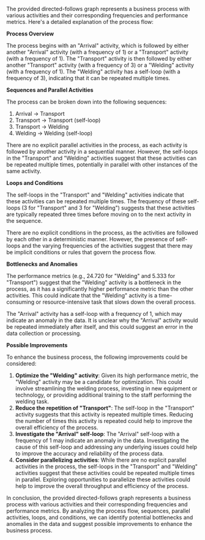 The provided directed-follows graph represents a business process with various activities and their corresponding frequencies and performance metrics. Here's a detailed explanation of the process flow:

**Process Overview**

The process begins with an "Arrival" activity, which is followed by either another "Arrival" activity (with a frequency of 1) or a "Transport" activity (with a frequency of 1). The "Transport" activity is then followed by either another "Transport" activity (with a frequency of 3) or a "Welding" activity (with a frequency of 1). The "Welding" activity has a self-loop (with a frequency of 3), indicating that it can be repeated multiple times.

**Sequences and Parallel Activities**

The process can be broken down into the following sequences:

1. Arrival -> Transport
2. Transport -> Transport (self-loop)
3. Transport -> Welding
4. Welding -> Welding (self-loop)

There are no explicit parallel activities in the process, as each activity is followed by another activity in a sequential manner. However, the self-loops in the "Transport" and "Welding" activities suggest that these activities can be repeated multiple times, potentially in parallel with other instances of the same activity.

**Loops and Conditions**

The self-loops in the "Transport" and "Welding" activities indicate that these activities can be repeated multiple times. The frequency of these self-loops (3 for "Transport" and 3 for "Welding") suggests that these activities are typically repeated three times before moving on to the next activity in the sequence.

There are no explicit conditions in the process, as the activities are followed by each other in a deterministic manner. However, the presence of self-loops and the varying frequencies of the activities suggest that there may be implicit conditions or rules that govern the process flow.

**Bottlenecks and Anomalies**

The performance metrics (e.g., 24.720 for "Welding" and 5.333 for "Transport") suggest that the "Welding" activity is a bottleneck in the process, as it has a significantly higher performance metric than the other activities. This could indicate that the "Welding" activity is a time-consuming or resource-intensive task that slows down the overall process.

The "Arrival" activity has a self-loop with a frequency of 1, which may indicate an anomaly in the data. It is unclear why the "Arrival" activity would be repeated immediately after itself, and this could suggest an error in the data collection or processing.

**Possible Improvements**

To enhance the business process, the following improvements could be considered:

1. **Optimize the "Welding" activity**: Given its high performance metric, the "Welding" activity may be a candidate for optimization. This could involve streamlining the welding process, investing in new equipment or technology, or providing additional training to the staff performing the welding task.
2. **Reduce the repetition of "Transport"**: The self-loop in the "Transport" activity suggests that this activity is repeated multiple times. Reducing the number of times this activity is repeated could help to improve the overall efficiency of the process.
3. **Investigate the "Arrival" self-loop**: The "Arrival" self-loop with a frequency of 1 may indicate an anomaly in the data. Investigating the cause of this self-loop and addressing any underlying issues could help to improve the accuracy and reliability of the process data.
4. **Consider parallelizing activities**: While there are no explicit parallel activities in the process, the self-loops in the "Transport" and "Welding" activities suggest that these activities could be repeated multiple times in parallel. Exploring opportunities to parallelize these activities could help to improve the overall throughput and efficiency of the process.

In conclusion, the provided directed-follows graph represents a business process with various activities and their corresponding frequencies and performance metrics. By analyzing the process flow, sequences, parallel activities, loops, and conditions, we can identify potential bottlenecks and anomalies in the data and suggest possible improvements to enhance the business process.